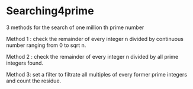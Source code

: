 # Searching4prime
3 methods for the search of one million th prime number

Method 1 : check the remainder of every integer n divided by continuous number ranging from 0 to sqrt n.

Method 2 : check the remainder of every integer n divided by all prime integers found.

Method 3: set a filter to filtrate all multiples of every former prime integers and count the residue.
